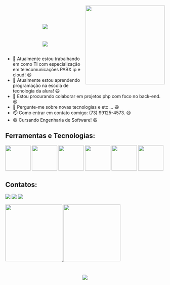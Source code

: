 <img align="right" width="250px" style="margin-top:-20px" src="https://github.com/Levisaoo/Levi-Lima/assets/133822725/52b805ae-96b1-4c05-8e5b-41e9241c8bd7">

<h1 align="center">
<img src="https://readme-typing-svg.herokuapp.com/?font=Righteous&size=35&center=true&vCenter=true&width=500&height=70&duration=4000&lines=olá!+👋;+Me+chamo+Levi!;" />
</h1>

<h1 align="center">
<img src="https://readme-typing-svg.herokuapp.com/?font=Righteous&size=35&center=true&vCenter=true&width=500&height=70&duration=4000&lines=olá!+👋;+Bem+vindos+ao+meu+Perfil+!+👋" />
</h1>

##

- 🔭 Atualmente estou trabalhando em como TI com especialização em telecomunicações PABX ip e cloud! 😆
- 🌱 Atualmente estou aprendendo programação na escola de tecnologia da alura! 😆
- 👯 Estou procurando colaborar em projetos php com foco no back-end. 😆
- 💬 Pergunte-me sobre novas tecnologias e etc ... 😆
- 📫 Como entrar em contato comigo: (73) 99125-4573. 😆
- 😄 Cursando Engenharia de Software! 😆

## Ferramentas e Tecnologias:

<img src="https://cdn.jsdelivr.net/gh/devicons/devicon@latest/icons/linux/linux-original.svg" width="80" height="80" /> <img src="https://cdn.jsdelivr.net/gh/devicons/devicon@latest/icons/html5/html5-original-wordmark.svg" width="80" height="80" /> <img src="https://cdn.jsdelivr.net/gh/devicons/devicon@latest/icons/css3/css3-original-wordmark.svg" width="80" height="80" /> <img src="https://cdn.jsdelivr.net/gh/devicons/devicon@latest/icons/php/php-original.svg" width="80" height="80" /> <img src="https://cdn.jsdelivr.net/gh/devicons/devicon@latest/icons/java/java-original-wordmark.svg"  width="80" height="80" />
<img src="https://cdn.jsdelivr.net/gh/devicons/devicon@latest/icons/javascript/javascript-original.svg" width="80" height="80" />

## Contatos:

<div>

<a href="https://www.instagram.com/levilima_bjj/" target="_blank"><img loading="lazy" src="https://img.shields.io/badge/-Instagram-%23E4405F?style=for-the-badge&logo=instagram&logoColor=white" target="_blank"></a>
<a href = "mailto:levi123uva@gmail.com"><img loading="lazy" src="https://img.shields.io/badge/Gmail-D14836?style=for-the-badge&logo=gmail&logoColor=white" target="_blank"></a>
<a href="https://www.linkedin.com/in/levi-lima-936b44275/" target="_blank"><img loading="lazy" src="https://img.shields.io/badge/-LinkedIn-%230077B5?style=for-the-badge&logo=linkedin&logoColor=white" target="_blank"></a>   
</div>

<div>
<a href="https://github.com/seu-usuário-aqui">
<img loading="lazy" height="180em" src="https://github-readme-stats.vercel.app/api/top-langs/?username=Levisaoo&layout=compact&langs_count=7&theme=dracula"/>
<img loading="lazy" height="180em" src="https://github-readme-stats.vercel.app/api?username=Levisaoo&show_icons=true&theme=dracula&include_all_commits=true&count_private=true"/>
</div>

<h1 align="center">
<img src="https://readme-typing-svg.herokuapp.com/?font=Righteous&size=35&center=true&vCenter=true&width=500&height=70&duration=4000&lines=obrigado+pela+atenção!;" />
</h1>
